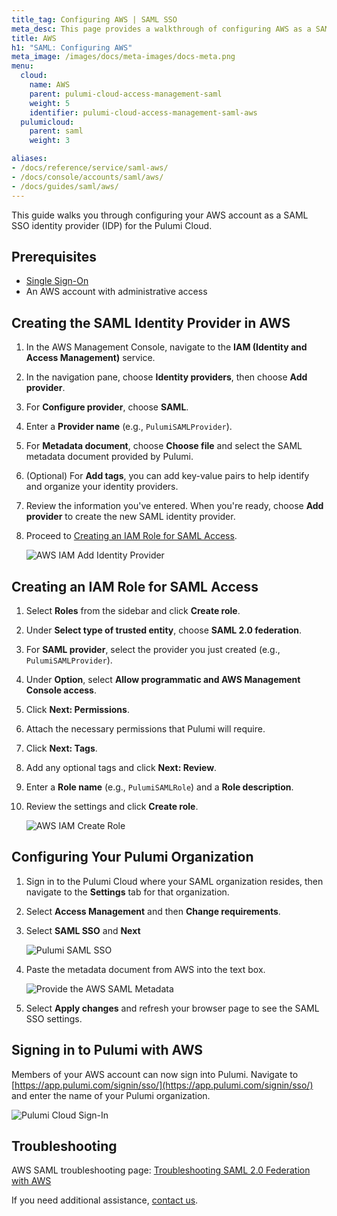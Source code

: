 ```yaml
---
title_tag: Configuring AWS | SAML SSO
meta_desc: This page provides a walkthrough of configuring AWS as a SAML SSO identity provider (IDP).
title: AWS
h1: "SAML: Configuring AWS"
meta_image: /images/docs/meta-images/docs-meta.png
menu:
  cloud:
    name: AWS
    parent: pulumi-cloud-access-management-saml
    weight: 5
    identifier: pulumi-cloud-access-management-saml-aws
  pulumicloud:
    parent: saml
    weight: 3

aliases:
- /docs/reference/service/saml-aws/
- /docs/console/accounts/saml/aws/
- /docs/guides/saml/aws/
---
```


This guide walks you through configuring your AWS account as a SAML SSO identity provider (IDP) for the Pulumi Cloud.

## Prerequisites

- [Single Sign-On](/docs/pulumi-cloud/access-management/saml/sso/)
- An AWS account with administrative access

## Creating the SAML Identity Provider in AWS

1. In the AWS Management Console, navigate to the **IAM (Identity and Access Management)** service.

1. In the navigation pane, choose **Identity providers**, then choose **Add provider**.

1. For **Configure provider**, choose **SAML**.

1. Enter a **Provider name** (e.g., `PulumiSAMLProvider`).

1. For **Metadata document**, choose **Choose file** and select the SAML metadata document provided by Pulumi.

1. (Optional) For **Add tags**, you can add key-value pairs to help identify and organize your identity providers.

1. Review the information you've entered. When you're ready, choose **Add provider** to create the new SAML identity provider.

1. Proceed to [Creating an IAM Role for SAML Access](#creating-an-iam-role-for-saml-access).

    ![AWS IAM Add Identity Provider](/images/docs/reference/service/saml-aws/aws-add-identity-provider.png)

## Creating an IAM Role for SAML Access

1. Select **Roles** from the sidebar and click **Create role**.

1. Under **Select type of trusted entity**, choose **SAML 2.0 federation**.

1. For **SAML provider**, select the provider you just created (e.g., `PulumiSAMLProvider`).

1. Under **Option**, select **Allow programmatic and AWS Management Console access**.

1. Click **Next: Permissions**.

1. Attach the necessary permissions that Pulumi will require.

1. Click **Next: Tags**.

1. Add any optional tags and click **Next: Review**.

1. Enter a **Role name** (e.g., `PulumiSAMLRole`) and a **Role description**.

1. Review the settings and click **Create role**.

    ![AWS IAM Create Role](/images/docs/reference/service/saml-aws/aws-create-role.png)

## Configuring Your Pulumi Organization

1. Sign in to the Pulumi Cloud where your SAML organization resides, then navigate to the **Settings** tab for that
organization.

1. Select **Access Management** and then **Change requirements**.

1. Select **SAML SSO** and **Next**

    ![Pulumi SAML SSO](/images/docs/reference/service/saml-aws/pulumi-enable-saml-sso.png)

1. Paste the metadata document from AWS into the text box.

    ![Provide the AWS SAML Metadata](/images/docs/reference/service/saml-aws/pulumi-load-sso-xml.png)

1. Select **Apply changes** and refresh your browser page to see the SAML SSO settings.

## Signing in to Pulumi with AWS

Members of your AWS account can now sign into Pulumi. Navigate to
[https://app.pulumi.com/signin/sso/](https://app.pulumi.com/signin/sso/) and enter the
name of your Pulumi organization.

![Pulumi Cloud Sign-In](/images/docs/reference/service/saml-aws/pulumi-console-signin.png)

## Troubleshooting

AWS SAML troubleshooting page: [Troubleshooting SAML 2.0 Federation with AWS](https://docs.aws.amazon.com/IAM/latest/UserGuide/troubleshoot_saml.html)

If you need additional assistance, [contact us](/about#contact-us).
